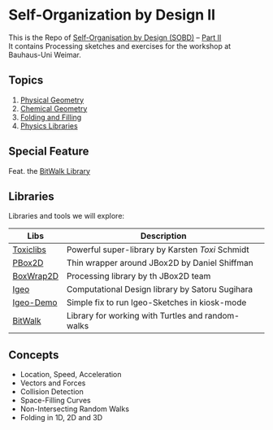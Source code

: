 
Self-Organization by Design II
==============================

This is the Repo of [Self-Organisation by Design (SOBD)][1] – [Part II][2]  
It contains Processing sketches and exercises for the workshop at Bauhaus-Uni Weimar.

## Topics

1. [Physical Geometry](1__physical_geometry)
2. [Chemical Geometry](2__chemical_geometry)
3. [Folding and Filling](3__folding_and_filling)
4. [Physics Libraries](4__physics_libraries)

## Special Feature

Feat. the [BitWalk Library](5__bitwalk_library)

## Libraries

Libraries and tools we will explore:

| Libs              | Description                                                |
|-------------------|------------------------------------------------------------|
| [Toxiclibs][lib1] | Powerful super-library by Karsten *Toxi* Schmidt           |
| [PBox2D][lib2]    | Thin wrapper around JBox2D by Daniel Shiffman              |
| [BoxWrap2D][lib3] | Processing library by th JBox2D team                       |
| [Igeo][lib4]      | Computational Design library by Satoru Sugihara            |
| [Igeo-Demo][lib5] | Simple fix to run Igeo-Sketches in kiosk-mode              |
| [BitWalk][lib6]   | Library for working with Turtles and random-walks          |       


## Concepts

- Location, Speed, Acceleration
- Vectors and Forces
- Collision Detection
- Space-Filling Curves
- Non-Intersecting Random Walks 
- Folding in 1D, 2D and 3D


[1]: http://bitcraftlab.com/teaching/selforganisation/
[2]: http://www.uni-weimar.de/medien/wiki/GMU:Self-Organization_by_Design/Part2

[lib1]: http://toxiclibs.org/
[lib2]: https://github.com/shiffman/PBox2D
[lib3]: http://www.jbox2d.org/processing/
[lib4]: http://igeo.jp/ 
[lib5]: http://github.com/craftoid/igeo-demo-lib
[lib6]: http://bitcraftlab.com/code/bitwalk

